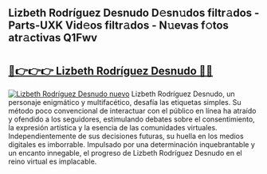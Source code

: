 ## Lizbeth Rodríguez Desnudo D𝚎sn𝚞dos filtr𝚊dos - Parts-UXK Vid𝚎os filtr𝚊dos - N𝚞evas f𝚘tos atr𝚊ctivas Q1Fwv

# <h2><a href="http://mb9ru2.tromn.icu/?c=Lizbeth+Rodr%c3%adguez+Desnudo">🔗👉👉👉 Lizbeth Rodríguez Desnudo 🔗🔗</a></h2>

[![Lizbeth Rodríguez Desnudo nuevo](https://i.imgur.com/pEAQMta.gif)](http://mb9ru2.tromn.icu/?c=Lizbeth+Rodr%c3%adguez+Desnudo)
Lizbeth Rodríguez Desnudo, un personaje enigmático y multifacético, desafía las etiquetas simples. Su método poco convencional de interactuar con el público en línea ha atraído y ofendido a los seguidores, estimulando debates sobre el consentimiento, la expresión artística y la esencia de las comunidades virtuales. Independientemente de sus decisiones futuras, su huella en los medios digitales es imborrable. Impulsado por una determinación inquebrantable y un encanto innegable, el progreso de Lizbeth Rodríguez Desnudo en el reino virtual es implacable.

